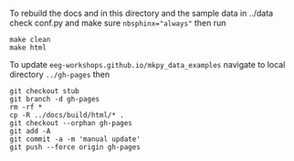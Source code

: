 To rebuild the docs and in this directory and the sample data in
../data check conf.py and make sure `nbsphinx="always"` then run

```
make clean
make html
```

To update `eeg-workshops.github.io/mkpy_data_examples` navigate to 
local directory `../gh-pages` then 

```
git checkout stub
git branch -d gh-pages
rm -rf *
cp -R ../docs/build/html/* .
git checkout --orphan gh-pages
git add -A
git commit -a -m 'manual update'
git push --force origin gh-pages
```


